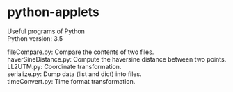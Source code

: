 # python-applets
Useful programs of Python</br>
Python version: 3.5</br>

fileCompare.py:       Compare the contents of two files.</br>
haverSineDistance.py: Compute the haversine distance between two points.</br>
LL2UTM.py:            Coordinate transformation.</br>
serialize.py:         Dump data (list and dict) into files.</br>
timeConvert.py:       Time format transformation.</br>
